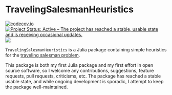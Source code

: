 # TravelingSalesmanHeuristics

[![codecov.io](https://codecov.io/github/evanfields/TravelingSalesmanHeuristics.jl/coverage.svg?branch=master)](https://codecov.io/github/evanfields/TravelingSalesmanHeuristics.jl?branch=master)
[![Project Status: Active – The project has reached a stable, usable state and is receiving occasional updates.](https://www.repostatus.org/badges/latest/active.svg)](https://www.repostatus.org/#active)
[![](https://img.shields.io/badge/docs-latest-blue.svg)](https://evanfields.github.io/TravelingSalesmanHeuristics.jl/latest)

`TravelingSalesmanHeuristics` is a Julia package containing simple heuristics for the [traveling salesman problem](https://en.wikipedia.org/wiki/Travelling_salesman_problem). 

This package is both my first Julia package and my first effort in open source software, so I welcome any contributions, suggestions, feature requests, pull requests, criticisms, etc. The package has reached a stable usable state, and while ongoing development is sporadic, I attempt to keep the package well-maintained.
